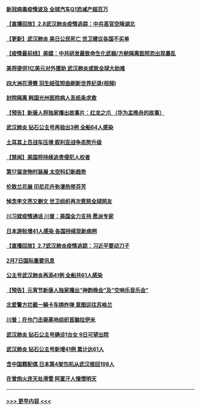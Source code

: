 #### [新冠病毒疫情波及 全球汽车Q1恐减产超百万](../pages/prog202/a102772695.md?t=02090344) 
#### [【直播回放】2.8武汉肺炎疫情追踪：中共高官空降湖北](../pages/prog202/a102772618.md?t=02090344) 
#### [【更新】武汉肺炎 美日公民死亡 世卫建议各国不买单](../pages/prog202/a102770740.md?t=02090344) 
#### [【疫情最前线】美媒：中共研发最致命生化武器/方舱隔离医院恐出现暴乱](../pages/prog202/a102772439.md?t=02090344) 
#### [美将提供1亿美元对外援助 武汉肺炎或致全球大劫难](../pages/prog202/a102772361.md?t=02090344) 
#### [四大洲花滑赛 羽生结弦短曲刷新世界纪录(视频)](../pages/prog202/a102772341.md?t=02090344) 
#### [封院隔离 韩国光州医院病人丢纸条求救](../pages/prog202/a102772282.md?t=02090344) 
#### [【预告】新唐人将独家播出故事片：红龙之爪 （华为孟晚舟的故事）](../pages/prog202/a102767728.md?t=02090344) 
#### [武汉肺炎 钻石公主号再验出3例 全船64人感染](../pages/prog202/a102771726.md?t=02090344) 
#### [土耳其上百战车压境 叙利亚战争态势升级](../pages/prog202/a102772132.md?t=02090344) 
#### [【禁闻】美国将持续追责侵犯人权者](../pages/prog202/a102772042.md?t=02090344) 
#### [第17届宠物时装展 太空科幻新趋势](../pages/prog202/a102772033.md?t=02090344) 
#### [伦敦兰花展 印尼花卉弥漫热带芬芳](../pages/prog202/a102772026.md?t=02090344) 
#### [悼念李文亮又删文 世卫组织再次惹怒全球网友](../pages/prog202/a102771968.md?t=02090344) 
#### [川习就疫情通话 川普：美国全力支持 愿派专家](../pages/prog202/a102771930.md?t=02090344) 
#### [日本游轮增41人感染 各国持续现新病例](../pages/prog202/a102771912.md?t=02090344) 
#### [【直播回放】2.7武汉肺炎疫情追踪：习近平要动刀子](../pages/prog202/a102771649.md?t=02090344) 
#### [2月7日国际重要讯息](../pages/prog202/a102771747.md?t=02090344) 
#### [公主号武汉肺炎再添41例 全船共61人感染](../pages/prog202/a102771703.md?t=02090344) 
#### [【预告】元宵节新唐人独家播出“神韵晚会”及“交响乐音乐会”](../pages/prog202/a102767674.md?t=02090344) 
#### [北爱警方拦截一辆卡车绑炸弹 意图运往苏格兰](../pages/prog202/a102771609.md?t=02090344) 
#### [川普：在也门击毙基地组织首脑拉伊米](../pages/prog202/a102771528.md?t=02090344) 
#### [武汉肺炎 钻石公主号确诊1台女 9日可望出院](../pages/prog202/a102771518.md?t=02090344) 
#### [武汉肺炎 钻石公主号新增41例 累计达61人](../pages/prog202/a102771486.md?t=02090344) 
#### [含中国籍配偶 日本第4架包机从武汉接回198人](../pages/prog202/a102771472.md?t=02090344) 
#### [在曾炮火连天处滑雪 阿富汗人憧憬明天](../pages/prog202/a102771290.md?t=02090344) 

----
#### [ >>> 更早内容 <<< ](../indexes/prog202-earlier.md)
